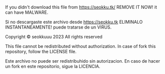 If you didn't download this file from https://seokku.tk/ REMOVE IT NOW! it can have MALWARE.

Si no descargaste este archivo desde https://seokku.tk ELIMINALO INSTANTANEAMENTE! puede tratarse de un VIRUS.


Copyright © seokkuuu 2023 All rights reserved

This file cannot be redistributed without authorization. In case of fork this repository, follow the LICENSE file.

Este archivo no puede ser redistribuhido sin autorizacion. En caso de hacer un fork en este repositorio, sigue la LICENCIA.
